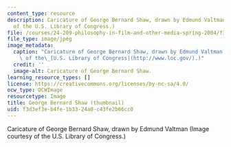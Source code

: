 ```yaml
---
content_type: resource
description: Caricature of George Bernard Shaw, drawn by Edmund Valtman (Image courtesy
  of the U.S. Library of Congress.)
file: /courses/24-209-philosophy-in-film-and-other-media-spring-2004/f3d3ef3eb4fe1b3324a0c43fe2b66cc0_24-209s04-th.jpg
file_type: image/jpeg
image_metadata:
  caption: "Caricature of George Bernard Shaw, drawn by Edmund Valtman (Image courtesy\
    \ of the\_[U.S. Library of Congress](http://www.loc.gov/).)"
  credit: ''
  image-alt: Caricature of George Bernard Shaw.
learning_resource_types: []
license: https://creativecommons.org/licenses/by-nc-sa/4.0/
ocw_type: OCWImage
resourcetype: Image
title: George Bernard Shaw (thumbnail)
uid: f3d3ef3e-b4fe-1b33-24a0-c43fe2b66cc0
---
```

Caricature of George Bernard Shaw, drawn by Edmund Valtman (Image courtesy of the U.S. Library of Congress.)